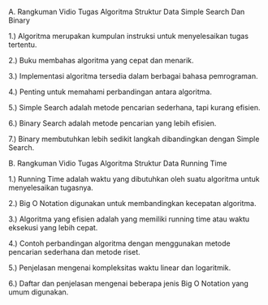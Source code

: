 A. Rangkuman Vidio Tugas Algoritma Struktur Data Simple Search Dan Binary


1.)  Algoritma merupakan kumpulan instruksi untuk menyelesaikan tugas tertentu.

2.)  Buku membahas algoritma yang cepat dan menarik.

3.)  Implementasi algoritma tersedia dalam berbagai bahasa pemrograman.

4.) Penting untuk memahami perbandingan antara algoritma.

5.)  Simple Search adalah metode pencarian sederhana, tapi kurang efisien.

6.) Binary Search adalah metode pencarian yang lebih efisien.

7.)  Binary membutuhkan lebih sedikit langkah dibandingkan dengan Simple Search.


B. Rangkuman Vidio Tugas Algoritma Struktur Data Running Time

1.)  Running Time adalah waktu yang dibutuhkan oleh suatu algoritma untuk menyelesaikan tugasnya.

2.)  Big O Notation digunakan untuk membandingkan kecepatan algoritma.

3.)  Algoritma yang efisien adalah yang memiliki running time atau waktu eksekusi yang lebih cepat.

4.) Contoh perbandingan algoritma dengan menggunakan metode pencarian sederhana dan metode riset.

5.) Penjelasan mengenai kompleksitas waktu linear dan logaritmik.

6.)  Daftar dan penjelasan mengenai beberapa jenis Big O Notation yang umum digunakan.
